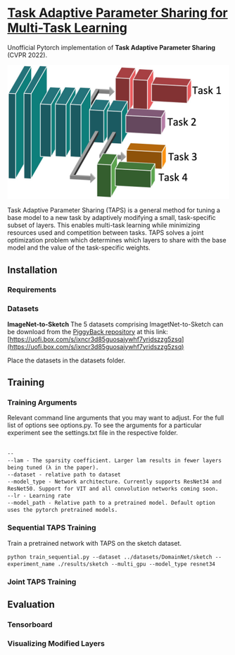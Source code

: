 # [Task Adaptive Parameter Sharing for Multi-Task Learning](https://arxiv.org/abs/2203.16708)

Unofficial Pytorch implementation of **Task Adaptive Parameter Sharing** (CVPR 2022). <br />


<p align="center">
<img src="./assets/teaser.jpg" width="512"/>
</p>

Task Adaptive Parameter Sharing (TAPS) is a general method for tuning a base model to a new task by adaptively modifying a small, task-specific subset of layers. This enables multi-task learning while minimizing resources used and competition between tasks. TAPS solves a joint optimization problem which determines which layers to share with the base model and the value of the task-specific weights.


## Installation

### Requirements

### Datasets

**ImageNet-to-Sketch**
The 5 datasets comprising ImagetNet-to-Sketch can be download from the [PiggyBack repository](https://github.com/arunmallya/piggyback) at this link: [https://uofi.box.com/s/ixncr3d85guosajywhf7yridszzg5zsq](https://uofi.box.com/s/ixncr3d85guosajywhf7yridszzg5zsq)

Place the datasets in the datasets folder.

## Training

### Training Arguments
Relevant command line arguments that you may want to adjust. For the full list of options see options.py. To see the arguments for a particular experiment see the settings.txt file in the respective folder. 

```

--
--lam - The sparsity coefficient. Larger lam results in fewer layers being tuned (λ in the paper).
--dataset - relative path to dataset
--model_type - Network architecture. Currently supports ResNet34 and ResNet50. Support for VIT and all convolution networks coming soon. 
--lr - Learning rate 
--model_path - Relative path to a pretrained model. Default option uses the pytorch pretrained models.
```

### Sequential TAPS Training
Train a pretrained network with TAPS on the sketch dataset. 
```
python train_sequential.py --dataset ../datasets/DomainNet/sketch --experiment_name ./results/sketch --multi_gpu --model_type resnet34
```



### Joint TAPS Training


## Evaluation

### Tensorboard

### Visualizing Modified Layers
